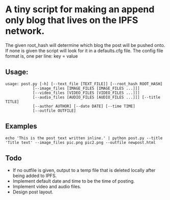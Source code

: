 # A tiny script for making an append only blog that lives on the IPFS network.

The given root_hash will determine which blog the post will be pushed onto. 
If none is given the script will look for it in a defaults.cfg file.
The config file format is, one per line: 
    key = value 

## Usage:

    usage: post.py [-h] [--text_file [TEXT_FILE]] [--root_hash ROOT_HASH]
                [--image_files [IMAGE_FILES [IMAGE_FILES ...]]]
                [--video_files [VIDEO_FILES [VIDEO_FILES ...]]]
                [--audio_files [AUDIO_FILES [AUDIO_FILES ...]]] [--title TITLE]
                [--author AUTHOR] [--date DATE] [--time TIME]
                [--outfile OUTFILE]

## Examples

    echo 'This is the post text written inline.' | python post.py --title 'Title text' --image_files pic.png pic2.png --outfile newpost.html

## Todo
* If no outfile is given, output to a temp file that is deleted locally after being added to IPFS.
* Implement default date and time to be the time of posting.
* Implement video and audio files.
* Design post layout.
